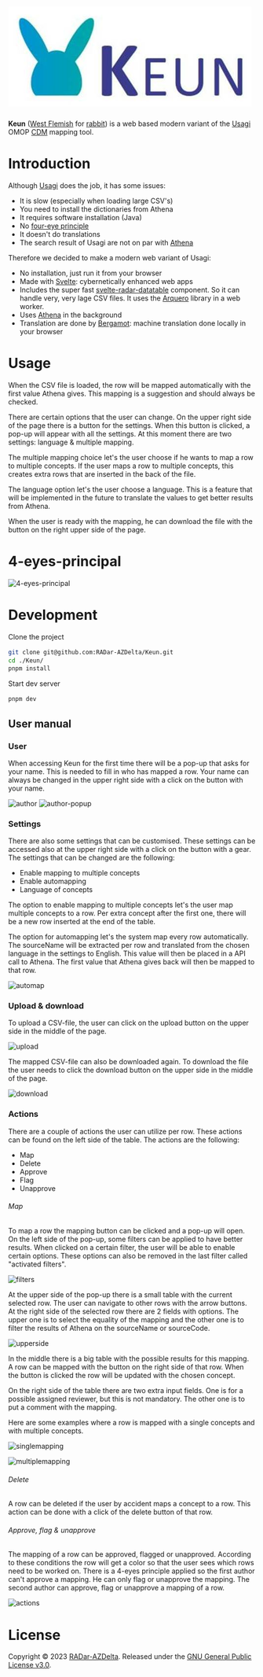![Keun](static/keun_logo.jpg)
===========

**Keun** ([West Flemish](https://en.wikipedia.org/wiki/West_Flemish) for [rabbit](https://anw-ivdnt-org.translate.goog/article/keun?_x_tr_sl=nl&_x_tr_tl=en&_x_tr_hl=nl&_x_tr_pto=wapp)) is a web based modern variant of the [Usagi](https://www.ohdsi.org/web/wiki/doku.php?id=documentation:software:usagi) OMOP [CDM](https://www.ohdsi.org/data-standardization/) mapping tool.

Introduction
============

Although [Usagi](https://www.ohdsi.org/web/wiki/doku.php?id=documentation:software:usagi) does the job, it has some issues:
- It is slow (especially when loading large CSV's)
- You need to install the dictionaries from Athena
- It requires software installation (Java)
- No [four-eye principle](https://en.wiktionary.org/wiki/four-eye_principle)
- It doesn't do translations
- The search result of Usagi are not on par with [Athena](https://athena.ohdsi.org/)

Therefore we decided to make a modern web variant of Usagi:
- No installation, just run it from your browser
- Made with [Svelte](https://svelte.dev/): cybernetically enhanced web apps
- Includes the super fast [svelte-radar-datatable](https://github.com/RADar-AZDelta/svelte-radar-datatable) component. So it can handle very, very lage CSV files. It uses the [Arquero](https://uwdata.github.io/arquero/) library in a web worker.
- Uses [Athena](https://athena.ohdsi.org/) in the background
- Translation are done by [Bergamot](https://browser.mt/): machine translation done locally in your browser

Usage
============

When the CSV file is loaded, the row will be mapped automatically with the first value Athena gives. This mapping is a suggestion and should always be checked.

There are certain options that the user can change. On the upper right side of the page there is a button for the settings.
When this button is clicked, a pop-up will appear with all the settings. At this moment there are two settings: language & multiple mapping.

The multiple mapping choice let's the user choose if he wants to map a row to multiple concepts. If the user maps a row to multiple concepts, this creates extra rows that are inserted in the back of the file.

The language option let's the user choose a language. This is a feature that will be implemented in the future to translate the values to get better results from Athena.

When the user is ready with the mapping, he can download the file with the button on the right upper side of the page.

4-eyes-principal
============

![4-eyes-principal](https://user-images.githubusercontent.com/71939691/236427929-1396d8ee-81ff-4af9-aedb-06666fe5f29b.png)


Development
============

Clone the project

```bash
git clone git@github.com:RADar-AZDelta/Keun.git
cd ./Keun/
pnpm install
```
Start dev server

```bash
pnpm dev
```

## User manual
### User
When accessing Keun for the first time there will be a pop-up that asks for your name. This is needed to fill in who has mapped a row. Your name can always be changed in the upper right side with a click on the button with your name.

![author](https://github.com/RADar-AZDelta/Keun/assets/71939691/542bcbf7-2888-4249-a20f-6012e1cc6c50)
![author-popup](https://github.com/RADar-AZDelta/Keun/assets/71939691/e30d53bc-938f-4434-8ab9-c864b639796e)

### Settings
There are also some settings that can be customised. These settings can be accessed also at the upper right side with a click on the button with a gear. The settings that can be changed are the following:

- Enable mapping to multiple concepts
- Enable automapping
- Language of concepts

The option to enable mapping to multiple concepts let's the user map multiple concepts to a row. Per extra concept after the first one, there will be a new row inserted at the end of the table.

The option for automapping let's the system map every row automatically. The sourceName will be extracted per row and translated from the chosen language in the settings to English. This value will then be placed in a API call to Athena. The first value that Athena gives back will then be mapped to that row.

![automap](https://github.com/RADar-AZDelta/Keun/assets/71939691/7a1ea119-791b-47e9-a903-a2613265673d)

### Upload & download
To upload a CSV-file, the user can click on the upload button on the upper side in the middle of the page.

![upload](https://github.com/RADar-AZDelta/Keun/assets/71939691/c265a151-6ff0-4fee-b5c2-7f1dd187f99e)

The mapped CSV-file can also be downloaded again. To download the file the user needs to click the download button on the upper side in the middle of the page.

![download](https://github.com/RADar-AZDelta/Keun/assets/71939691/5dad5a32-90a1-4351-aa07-bbfef4ee23d2)

### Actions
There are a couple of actions the user can utilize per row. These actions can be found on the left side of the table. The actions are the following:

- Map
- Delete
- Approve
- Flag
- Unapprove

###### Map
To map a row the mapping button can be clicked and a pop-up will open. On the left side of the pop-up, some filters can be applied to have better results. When clicked on a certain filter, the user will be able to enable certain options. These options can also be removed in the last filter called "activated filters".

![filters](https://github.com/RADar-AZDelta/Keun/assets/71939691/8c6262ef-d311-4b41-b362-788795f89199)

At the upper side of the pop-up there is a small table with the current selected row. The user can navigate to other rows with the arrow buttons. At the right side of the selected row there are 2 fields with options. The upper one is to select the equality of the mapping and the other one is to filter the results of Athena on the sourceName or sourceCode.

![upperside](https://github.com/RADar-AZDelta/Keun/assets/71939691/bb7b6680-51ea-4e6c-b61c-98cfaf764cd6)

In the middle there is a big table with the possible results for this mapping. A row can be mapped with the button on the right side of that row. When the button is clicked the row will be updated with the chosen concept.

On the right side of the table there are two extra input fields. One is for a possible assigned reviewer, but this is not mandatory. The other one is to put a comment with the mapping.

Here are some examples where a row is mapped with a single concepts and with multiple concepts.

![singlemapping](https://github.com/RADar-AZDelta/Keun/assets/71939691/ae470d08-0ba4-4d0d-af30-f3cf30c68546)

![multiplemapping](https://github.com/RADar-AZDelta/Keun/assets/71939691/c00e95b1-c934-4af9-8996-dec3e743dc04)

###### Delete
A row can be deleted if the user by accident maps a concept to a row. This action can be done with a click of the delete button of that row.

###### Approve, flag & unapprove
The mapping of a row can be approved, flagged or unapproved. According to these conditions the row will get a color so that the user sees which rows need to be worked on. There is a 4-eyes principle applied so the first author can't approve a mapping. He can only flag or unapprove the mapping. The second author can approve, flag or unapprove a mapping of a row.

![actions](https://github.com/RADar-AZDelta/Keun/assets/71939691/2e0f7a06-4f25-44e2-9324-a2eb67856540)

License
========

Copyright © 2023 [RADar-AZDelta](mailto:radar@azdelta.be).
Released under the [GNU General Public License v3.0](LICENSE).
